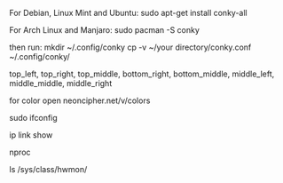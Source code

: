 For Debian, Linux Mint and Ubuntu:
sudo apt-get install conky-all

For Arch Linux and Manjaro:
sudo pacman -S conky

then run:
mkdir ~/.config/conky
cp -v ~/your directory/conky.conf ~/.config/conky/

top_left, top_right, top_middle, bottom_right, bottom_middle, middle_left, middle_middle, middle_right

for color open neoncipher.net/v/colors

sudo ifconfig

ip link show

nproc

ls /sys/class/hwmon/
